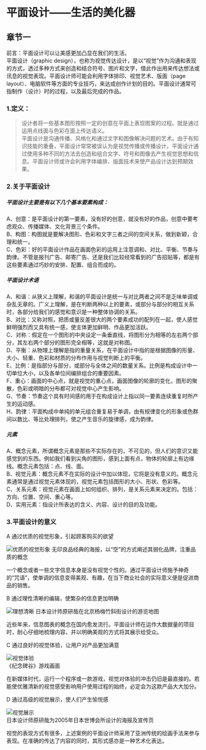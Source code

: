 # 平面设计——生活的美化器
## 章节一
前言：平面设计可以让美感更加凸显在我们的生活。  
平面设计（graphic design），也称为视觉传达设计，是以“视觉”作为沟通和表现的方式，透过多种方式来创造和结合符号、图片和文字，借此作出用来传达想法或讯息的视觉表现。平面设计师可能会利用字体排印、视觉艺术、版面（page layout）、电脑软件等方面的专业技巧，来达成创作计划的目的。平面设计通常可指制作（设计）时的过程，以及最后完成的作品。
### 1.定义：
> 设计者将一些基本图形按照一定的创意在平面上表现图案的过程。就是通过运用点线面与色彩在面上传达语义。  
平面设计是沟通传播、风格化和通过文字和图像解决问题的艺术。由于有知识技能的重叠，平面设计常常被误认为是视觉传播或传播设计。平面设计通过使用多种不同的方法去创造和组合文字、符号和图像去产生视觉思想和信息。平面设计师或许会利用字体编排、版面技术来使产品设计达到预期效果。

### 2.关于平面设计
##### 平面设计主要是有以下几个基本要素构成：
A、创意：是平面设计的第一要素，没有好的创意，就没有好的作品，创意中要考虑观众、传播媒体、文化背景三个条件。  
B、构图：构图就是要解决图形、色彩和文字三者之间的空间关系，做到新颖，合理和统一。  
C、色彩：好的平面设计作品在画面色彩的运用上注意调和、对比、平衡、节奏与韵律。不管是报刊广告、邮寄广告、还是我们比较经常看到的广告招贴等，都是有这些要素通过巧妙的安排、配置、组合而成的。
##### 平面设计术语
A、和谐：从狭义上理解，和谐的平面设计是统一与对比两者之间不是乏味单调或杂乱无章的。广义上理解，是在判断两种以上的要素，或部分与部分的相互关系时，各部分给我们的感觉和意识是一种整体协调的关系。  
B、对比：又称对照，把质或量反差很大的两个要素成功的配列在一起，使人感觉鲜明强烈而又具有统一感，使主体更加鲜明、作品更加活跃。  
C、对称：假定在一个图形的中央设定一条垂直线，将图形分为相等的左右两个部分，其左右两个部分的图形完全相等，这就是对称图。  
D、平衡：从物理上理解是指的重量关系，在平面设计中指的是根据图像的形量、大小、轻重、色彩和材质的分布作用与视觉判断上的平衡。  
E、比例：是指部分与部分，或部分与全体之间的数量关系。比例是构成设计中一切单位大小，以及各单位间编排组合的重要因素。  
F、重心：画面的中心点，就是视觉的重心点，画面图像的轮廓的变化，图形的聚散，色彩或明暗的分布都可对视觉中心产生影响。  
G、节奏：节奏这个具有时间感的用于在构成设计上指以同一要素连续重复时所产生的运动感。  
H、韵律：平面构成中单纯的单元组合重复易于单调，由有规律变化的形象或色群间以数比、等比处理排列，使之产生音乐的旋律感，成为韵律。

##### 元素
A、概念元素，所谓概念元素是那些不实际存在的，不可见的，但人们的意识又能感觉到的东西。例如我们看到尖角的图形，感到上面有点，物体的轮廓上有边缘线。概念元素包括：点、线、面。  
B、视觉元素：概念元素不在实际的设计中加以体现，它将是没有意义的。概念元素通常是通过视觉元素体现的，视觉元素包括图形的大小、形状、色彩等。   
C、关系元素：视觉元素在画面上如何组织、排列，是关系元素来决定的。包括：方向、位置、空间、重心等。  
D、实用元素：指设计所表达的含义、内容、设计的目的及功能。

### 3.平面设计的意义
A 通过优质的视觉形象，引起顾客购买的欲望  

![优质的视觉形象](https://pic4.zhimg.com/80/v2-064553f1a7c155d66b23d8e4b516b788_720w.jpg?source=1940ef5c)
无印良品经典的海报，以“空”的方式阐述其弱化品牌，注重品质的概念

一个概念或者一些文字信息本身是没有视觉个性的。通过平面设计师施予神奇的“咒语”，使单调的信息变得美观、有趣，在当下商业社会的实际意义便是促进商品的销售。


B 通过理性清晰的编辑，使繁杂的信息更加明确  

![理想清晰](https://pic1.zhimg.com/80/c2678eb887b0f61ba77c4f5282b88d40_720w.jpg?source=1940ef5c)
日本设计师原研哉在北京杨梅竹斜街设计的游览地图


近些年来，信息图表的概念在国内愈发流行。平面设计师在运作大数据量的项目时，耐心仔细地梳理内容，并以明确美观的方式将其展示给受众。  

C 通过良好的视觉体验，让用户对产品更加满意  

![视觉体验](https://pic2.zhimg.com/80/7f8b973dc46d38eddca19c6117a638ad_720w.jpg?source=1940ef5c)  
《纪念碑谷》游戏画面


在新媒体时代，运行一个程序或一款游戏，视觉对体验的冲击仍旧是最直接的。若能使优雅清新的视觉感受影响用户使用过程的始终，必定会为这款产品大大加分。

D 通过高级的视觉展示，使人们产生愉悦感  

![视觉展示](https://pic4.zhimg.com/80/8a10ef001858a9a9ae051008ef3bf1ec_720w.jpg?source=1940ef5c)  
日本设计师原研哉为2005年日本世博会所设计的海报及宣传页

视觉的表现方式有很多，上述案例的平面设计师采用了亚洲传统的绘画手法来参与表现。在准确的传达了内容的同时，其形式感亦是一种艺术化表达。
